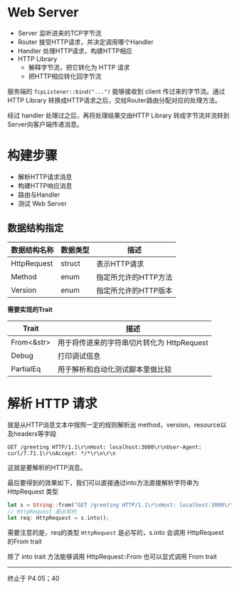 # Web Server 

- Server 
  监听进来的TCP字节流
- Router
  接受HTTP请求，并决定调用哪个Handler
- Handler
  处理HTTP请求，构建HTTP相应
- HTTP Library
  - 解释字节流，把它转化为 HTTP 请求
  - 把HTTP相应转化回字节流

服务端的 `TcpListener::bind("...")` 能够接收到 client 传过来的字节流。通过 HTTP Library 转换成HTTP请求之后，交给Router路由分配对应的处理方法。

经过 handler 处理过之后，再将处理结果交由HTTP Library 转成字节流并流转到Server向客户端传递消息。

# 构建步骤

- 解析HTTP请求消息
- 构建HTTP响应消息
- 路由与Handler
- 测试 Web Server

## 数据结构指定


| 数据结构名称 | 数据类型 | 描述 |
| -------- | ----- |-- |
|HttpRequest | struct | 表示HTTP请求 |
| Method | enum | 指定所允许的HTTP方法 |
| Version | enum | 指定所允许的HTTP版本 |


**需要实现的Trait**

| Trait | 描述 |
| --- | --- |
| From<&str> | 用于将传进来的字符串切片转化为 HttpRequest |
| Debug | 打印调试信息  |
| PartialEq | 用于解析和自动化测试脚本里做比较 |

# 解析 HTTP 请求

就是从HTTP消息文本中按照一定的规则解析出 method，version，resource以及headers等字段

`GET /greeting HTTP/1.1\r\nHost: localhost:3000\r\nUser-Agent: curl/7.71.1\r\nAccept: */*\r\n\r\n`

这就是要解析的HTTP消息。

最后要得到的效果如下，我们可以直接通过into方法直接解析字符串为 HttpRequest 类型

```Rust
let s = String::from("GET /greeting HTTP/1.1\r\nHost: localhost:3000\r\nUser-Agent: curl/7.71.1\r\nAccept: */*\r\n\r\n");
// HttpRequest 是必写的
let req: HttpRequest = s.into();

```

需要注意的是，req的类型 `HttpRequest` 是必写的，s.into 会调用 HttpRequest 的From trait

除了 into trait 方法能够调用 HttpRequest::From 也可以显式调用 From trait

---

终止于 P4 05；40

